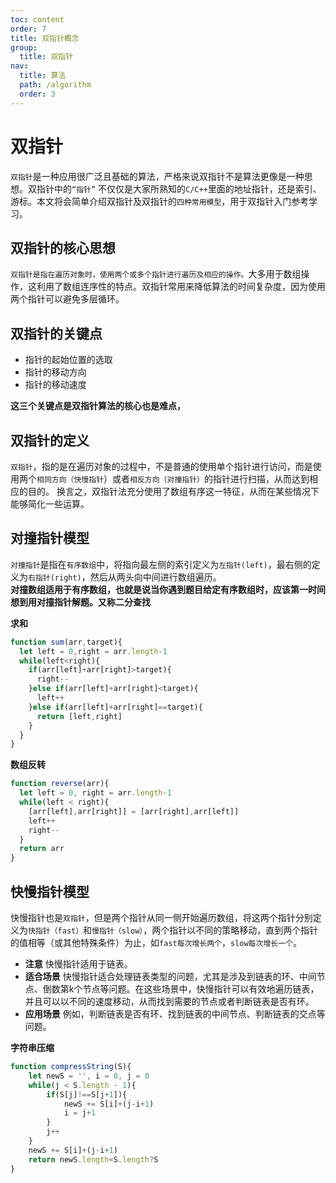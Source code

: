 ```yaml
---
toc: content
order: 7
title: 双指针概念
group:
  title: 双指针
nav:
  title: 算法
  path: /algorithm
  order: 3
---
```


# 双指针

`双指针`是一种应用很广泛且基础的算法，严格来说双指针不是算法更像是一种思想。双指针中的`“指针”` 不仅仅是大家所熟知的`C/C++`里面的地址指针，还是索引、游标。本文将会简单介绍双指针及双指针的`四种常用模型`，用于双指针入门参考学习。

## 双指针的核心思想

`双指针是指在遍历对象时，使用两个或多个指针进行遍历及相应的操作。`大多用于数组操作，这利用了数组连序性的特点。双指针常用来降低算法的时间复杂度，因为使用两个指针可以避免多层循环。

## 双指针的关键点

- 指针的起始位置的选取
- 指针的移动方向
- 指针的移动速度  

**这三个关键点是双指针算法的核心也是难点，**

## 双指针的定义
`双指针`，指的是在遍历对象的过程中，不是普通的使用单个指针进行访问，而是使用两个`相同方向（快慢指针`）或者`相反方向（对撞指针）`的指针进行扫描，从而达到相应的目的。
换言之，双指针法充分使用了数组有序这一特征，从而在某些情况下能够简化一些运算。

## 对撞指针模型
`对撞指针`是指在`有序数组`中，将指向最左侧的索引定义为`左指针(left)`，最右侧的定义为`右指针(right)`，然后从两头向中间进行数组遍历。  
**对撞数组适用于有序数组，也就是说当你遇到题目给定有序数组时，应该第一时间想到用对撞指针解题。又称二分查找**

**求和**
```ts
function sum(arr,target){
  let left = 0,right = arr.length-1
  while(left<right){
    if(arr[left]+arr[right]>target){
      right--
    }else if(arr[left]+arr[right]<target){
      left++
    }else if(arr[left]+arr[right]==target){
      return [left,right]
    } 
  }
}

```
**数组反转**
```ts
function reverse(arr){
  let left = 0, right = arr.length-1
  while(left < right){
    [arr[left],arr[right]] = [arr[right],arr[left]]
    left++
    right--
  }
  return arr
}

```
## 快慢指针模型
快慢指针也是`双指针`，但是两个指针从同一侧开始遍历数组，将这两个指针分别定义为`快指针（fast）`和`慢指针（slow）`，两个指针以不同的策略移动，直到两个指针的值相等（或其他特殊条件）为止，如`fast每次增长两个`，`slow每次增长一个`。  
- **注意** 快慢指针适用于链表。  
- **适合场景** 快慢指针适合处理链表类型的问题，尤其是涉及到链表的环、中间节点、倒数第k个节点等问题。在这些场景中，快慢指针可以有效地遍历链表，并且可以以不同的速度移动，从而找到需要的节点或者判断链表是否有环。  
- **应用场景** 例如，判断链表是否有环、找到链表的中间节点、判断链表的交点等问题。

**字符串压缩**
```ts
function compressString(S){
	let newS = '', i = 0, j = 0
	while(j < S.length - 1){
		if(S[j]!==S[j+1]){
			newS += S[i]+(j-i+1)
			i = j+1
		}
		j++
	}
	newS += S[i]+(j-i+1)
	return newS.length<S.length?S
}

```
